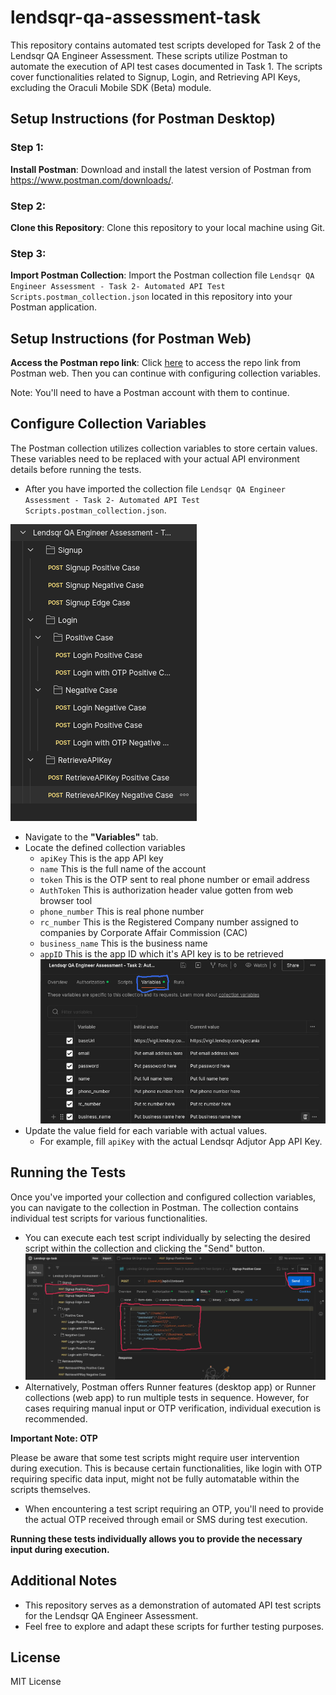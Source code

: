 # lendsqr-qa-assessment-task
This repository contains automated test scripts developed for Task 2 of the Lendsqr QA Engineer Assessment. These scripts utilize Postman to automate the execution of API test cases documented in Task 1. The scripts cover functionalities related to Signup, Login, and Retrieving API Keys, excluding the Oraculi Mobile SDK (Beta) module.

## Setup Instructions (for Postman Desktop)

### Step 1:

**Install Postman**: Download and install the latest version of Postman from https://www.postman.com/downloads/.

### Step 2:

**Clone this Repository**: Clone this repository to your local machine using Git.

### Step 3:

**Import Postman Collection**: Import the Postman collection file ```Lendsqr QA Engineer Assessment - Task 2- Automated API Test Scripts.postman_collection.json``` located in this repository into your Postman application.

## Setup Instructions (for Postman Web)
**Access the Postman repo link**: Click [here](https://www.postman.com/c0d33ngr/workspace/lendsqr-qa-task/collection/36489031-cce21292-3bfe-42fd-8721-20f421ec61df?action=share&creator=36489031) to access the repo link from Postman web. Then you can continue with configuring collection variables.

Note: You'll need to have a Postman account with them to continue.

## Configure Collection Variables

The Postman collection utilizes collection variables to store certain values. These variables need to be replaced with your actual API environment details before running the tests.

* After you have imported the collection file ```Lendsqr QA Engineer Assessment - Task 2- Automated API Test Scripts.postman_collection.json```.

![list of test cases in the json file](photo_screenshot_list_of_test_cases.png)

* Navigate to the **"Variables"** tab.
* Locate the defined collection variables
    * `apiKey` This is the app API key
    * `name` This is the full name of the account
    * `token` This is the OTP sent to real phone number or email address
    * `AuthToken` This is authorization header value gotten from web browser tool
    * `phone_number` This is real phone number
    * `rc_number` This is the Registered Company number assigned to companies by Corporate Affair Commission (CAC)
    * `business_name` This is the business name
    * `appID` This is the app ID which it's API key is to be retrieved
![Screenshot of the variables](photo_2024-06-26_20-30-39.jpg)
* Update the value field for each variable with actual values.
  * For example, fill `apiKey` with the actual Lendsqr Adjutor App API Key.

## Running the Tests

Once you've imported your collection and configured collection variables, you can navigate to the collection in Postman. The collection contains individual test scripts for various functionalities.

* You can execute each test script individually by selecting the desired script within the collection and clicking the "Send" button.
![Running the individual test - in this case, it's signup positive case](photo_2024-06-26_20-30-17.jpg)
* Alternatively, Postman offers Runner features (desktop app) or Runner collections (web app) to run multiple tests in sequence. However, for cases requiring manual input or OTP verification, individual execution is recommended.

**Important Note: OTP**

Please be aware that some test scripts might require user intervention during execution. This is because certain functionalities, like login with OTP requiring specific data input, might not be fully automatable within the scripts themselves.

* When encountering a test script requiring an OTP, you'll need to provide the actual OTP received through email or SMS during test execution.

**Running these tests individually allows you to provide the necessary input during execution.**


## Additional Notes

* This repository serves as a demonstration of automated API test scripts for the Lendsqr QA Engineer Assessment.
* Feel free to explore and adapt these scripts for further testing purposes.

## License

MIT License


